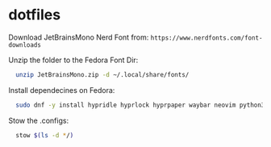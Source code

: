 # dotfiles
Download JetBrainsMono Nerd Font from: 
`https://www.nerdfonts.com/font-downloads`

Unzip the folder to the Fedora Font Dir:
```bash
  unzip JetBrainsMono.zip -d ~/.local/share/fonts/
```

Install dependecines on Fedora:

```bash
  sudo dnf -y install hypridle hyprlock hyprpaper waybar neovim python3-neovim wofi
```

Stow the .configs:
```bash
  stow $(ls -d */) 
```
